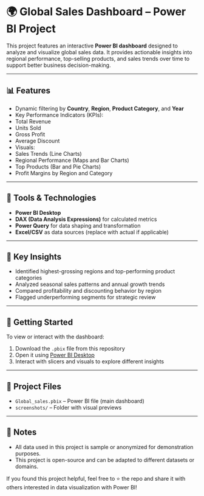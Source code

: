# 🌍 Global Sales Dashboard – Power BI Project

This project features an interactive **Power BI dashboard** designed to analyze and visualize global sales data. It provides actionable insights into regional performance, top-selling products, and sales trends over time to support better business decision-making.

---

## 📊 Features

- Dynamic filtering by **Country**, **Region**, **Product Category**, and **Year**
- Key Performance Indicators (KPIs):
- Total Revenue
- Units Sold
- Gross Profit
- Average Discount
- Visuals:
- Sales Trends (Line Charts)
- Regional Performance (Maps and Bar Charts)
- Top Products (Bar and Pie Charts)
- Profit Margins by Region and Category

---

## 🧰 Tools & Technologies

- **Power BI Desktop**
- **DAX (Data Analysis Expressions)** for calculated metrics
- **Power Query** for data shaping and transformation
- **Excel/CSV** as data sources (replace with actual if applicable)


---

## 🧠 Key Insights

- Identified highest-grossing regions and top-performing product categories
- Analyzed seasonal sales patterns and annual growth trends
- Compared profitability and discounting behavior by region
- Flagged underperforming segments for strategic review

---

## 🚀 Getting Started

To view or interact with the dashboard:
1. Download the `.pbix` file from this repository
2. Open it using [Power BI Desktop](https://powerbi.microsoft.com/en-us/desktop/)
3. Interact with slicers and visuals to explore different insights

---

## 📁 Project Files

- `Global_sales.pbix` – Power BI file (main dashboard)
- `screenshots/` – Folder with visual previews

---

## 📌 Notes

- All data used in this project is sample or anonymized for demonstration purposes.
- This project is open-source and can be adapted to different datasets or domains.

If you found this project helpful, feel free to ⭐️ the repo and share it with others interested in data visualization with Power BI!

